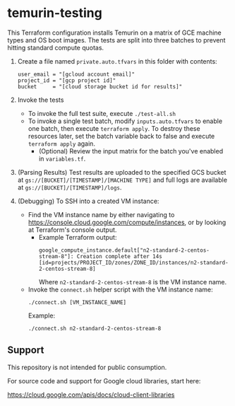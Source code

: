 # temurin-testing

This Terraform configuration installs Temurin on a matrix of GCE machine types and OS boot images.
The tests are split into three batches to prevent hitting standard compute quotas.

1. Create a file named `private.auto.tfvars` in this folder with contents:
   ```shell
   user_email = "[gcloud account email]"
   project_id = "[gcp project id]"
   bucket     = "[cloud storage bucket id for results]"
   ```

2. Invoke the tests
    * To invoke the full test suite, execute `./test-all.sh`
    * To invoke a single test batch, modify `inputs.auto.tfvars` to enable one batch, then execute
      `terraform apply`. To destroy these resources later, set the batch variable back
      to false and execute `terraform apply` again.
        * (Optional) Review the input matrix for the batch you've enabled in `variables.tf`.

3. (Parsing Results) Test results are uploaded to the specified GCS bucket at
   `gs://[BUCKET]/[TIMESTAMP]/[MACHINE TYPE]` and full logs are available
   at `gs://[BUCKET]/[TIMESTAMP]/logs`.

4. (Debugging) To SSH into a created VM instance:
    * Find the VM instance name by either navigating to
      https://console.cloud.google.com/compute/instances, or by looking at Terraform's console
      output.
        * Example Terraform output:
          ```
          google_compute_instance.default["n2-standard-2-centos-stream-8"]: Creation complete after 14s [id=projects/PROJECT_ID/zones/ZONE_ID/instances/n2-standard-2-centos-stream-8]
          ```
          Where `n2-standard-2-centos-stream-8` is the VM instance name.
    * Invoke the `connect.sh` helper script with the VM instance name:
      ```shell
      ./connect.sh [VM_INSTANCE_NAME]
      ```
      Example:
      ```shell
      ./connect.sh n2-standard-2-centos-stream-8
      ```

## Support

This repository is not intended for public consumption.

For source code and support for Google cloud libraries, start here:

https://cloud.google.com/apis/docs/cloud-client-libraries